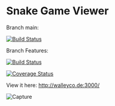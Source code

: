 # Snake Game Viewer

Branch main: 

[![Build Status](https://www.travis-ci.com/ChrisWalley/Runtime-Terror---Snake-Game-Viewer.svg?branch=main)](https://www.travis-ci.com/ChrisWalley/Runtime-Terror---Snake-Game-Viewer)

Branch Features: 

[![Build Status](https://www.travis-ci.com/ChrisWalley/Runtime-Terror---Snake-Game-Viewer.svg?branch=features)](https://www.travis-ci.com/ChrisWalley/Runtime-Terror---Snake-Game-Viewer)

[![Coverage Status](https://coveralls.io/repos/github/ChrisWalley/Runtime-Terror---Snake-Game-Viewer/badge.svg?branch=main)](https://coveralls.io/github/ChrisWalley/Runtime-Terror---Snake-Game-Viewer?branch=main)


View it here: http://walleyco.de:3000/


![Capture](https://user-images.githubusercontent.com/19406443/113909764-57668a00-97d8-11eb-83d0-c1037278f1fc.JPG)
